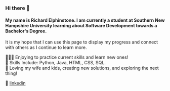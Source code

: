 ### Hi there 👋
#### My name is Richard Elphinstone. I am currently a student at Southern New Hampshire University learning about Software Development towards a Bachelor's Degree.
It is my hope that I can use this page to display my progress and connect with others as I continue to learn more.

👨🏼‍💻 Enjoying to practice current skills and learn new ones!  
🧠 Skills Include: Python, Java, HTML, CSS, SQL.   
💜 Loving my wife and kids, creating new solutions, and exploring the next thing! 


👔 [linkedin][linkedin]


[linkedin]: https://www.linkedin.com/in/richard-elphinstone-3a2786175




